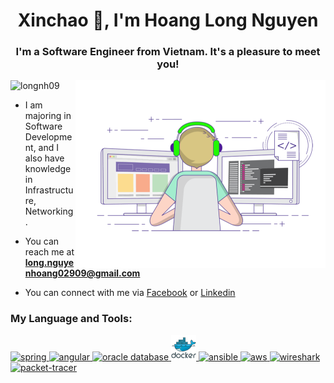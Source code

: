 
<h1 align="center">Xinchao 👋, I'm Hoang Long Nguyen</h1>
<h3 align="center">I'm a Software Engineer from Vietnam. It's a pleasure to meet you!</h3>
<img align="right" alt="Coding" width="400" src="https://raw.githubusercontent.com/devSouvik/devSouvik/master/gif3.gif">

<p align="left">
  <img src="https://komarev.com/ghpvc/?username=longnh299&label=Profile%20views&color=0e75b6&style=flat" alt="longnh09" />
</p>

- I am majoring in Software Development, and I also have knowledge in Infrastructure, Networking.

- You can reach me at **long.nguyenhoang02909@gmail.com**

- You can connect with me via <a href="" target="blank">Facebook</a> or <a href="" target="blank">Linkedin</a>

<h3 align="left">My Language and Tools:</h3>
<p align="left"> 
  <a href="https://spring.io/" target="_blank" rel="noreferrer">
    <img src="https://www.vectorlogo.zone/logos/springio/springio-icon.svg" alt="spring" width="40" height="40"/> 
  </a> 
  <a href="https://angular.dev/" target="_blank" rel="noreferrer">
    <img src="https://www.vectorlogo.zone/logos/angular/angular-icon.svg" alt="angular" width="40" height="40"/>
  </a> 
    <a href="https://www.oracle.com/database/" target="_blank" rel="noreferrer">
    <img src="https://www.vectorlogo.zone/logos/oracle/oracle-ar21~bgwhite.svg" alt="oracle database" width="40" height="40"/> 
  </a> 
  <a href="https://www.docker.com/" target="_blank" rel="noreferrer">
    <img src="https://raw.githubusercontent.com/devicons/devicon/master/icons/docker/docker-original-wordmark.svg" alt="docker" width="40" height="40"/> 
  </a> 
  <a href="https://docs.ansible.com/" target="_blank" rel="noreferrer">
    <img src="https://www.vectorlogo.zone/logos/ansible/ansible-icon.svg" alt="ansible" width="40" height="40"/> 
  </a> 
  <a href="https://aws.amazon.com/" target="_blank" rel="noreferrer">
    <img src="https://www.vectorlogo.zone/logos/amazon_aws/amazon_aws-ar21.svg" alt="aws" width="60" height="40"/>
  </a> 
  <a href="https://www.wireshark.org/" target="_blank" rel="noreferrer">
    <img src="https://upload.wikimedia.org/wikipedia/commons/thumb/c/c6/Wireshark_icon_new.png/960px-Wireshark_icon_new.png?20230509085415" alt="wireshark" width="40" height="40"/>
  </a>
    <a href="https://prelogin-authoring.netacad.com/courses/packet-tracer" target="_blank" rel="noreferrer">
    <img src="https://upload.wikimedia.org/wikipedia/en/d/dc/Cisco_Packet_Tracer_Icon.png" alt="packet-tracer" width="40" height="40"/>
  </a> 
</p>
